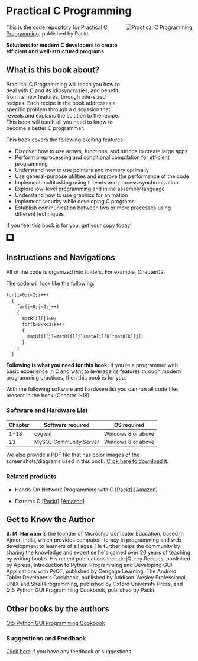 # Practical C Programming

<a href="https://www.packtpub.com/in/programming/c-programming-cookbook?utm_source=github&utm_medium=repository&utm_campaign=9781838641108 "><img src="https://packt-type-cloud.s3.amazonaws.com/uploads/sites/3624/2020/02/cover.png" alt="Practical C Programming" height="256px" align="right"></a>

This is the code repository for [Practical C Programming](https://www.packtpub.com/in/programming/c-programming-cookbook?utm_source=github&utm_medium=repository&utm_campaign=9781838641108), published by Packt.

**Solutions for modern C developers to create efficient and well-structured programs**

## What is this book about?
Practical C Programming will teach you how to deal with C and its idiosyncrasies, and benefit from its new features, through bite-sized recipes. Each recipe in the book addresses a specific problem through a discussion that reveals and explains the solution to the recipe. This book will teach all you need to know to become a better C programmer.

This book covers the following exciting features:
* Discover how to use arrays, functions, and strings to create large apps
* Perform preprocessing and conditional compilation for efficient programming
* Understand how to use pointers and memory optimally
* Use general-purpose utilities and improve the performance of the code
* Implement multitasking using threads and process synchronization
* Explore low-level programming and inline assembly language
* Understand how to use graphics for animation
* Implement security while developing C programs
* Establish communication between two or more processes using different techniques

If you feel this book is for you, get your [copy](https://www.amazon.com/dp/1789617456) today!

<a href="https://www.packtpub.com/?utm_source=github&utm_medium=banner&utm_campaign=GitHubBanner"><img src="https://raw.githubusercontent.com/PacktPublishing/GitHub/master/GitHub.png" 
alt="https://www.packtpub.com/" border="5" /></a>

## Instructions and Navigations
All of the code is organized into folders. For example, Chapter02.

The code will look like the following:
```
for(i=0;i<2;i++)
  {
    for(j=0;j<4;j++)
    {
      matR[i][j]=0;
      for(k=0;k<3;k++)
      {
        matR[i][j]=matR[i][j]+matA[i][k]*matB[k][j];
      }
    }
  }
```

**Following is what you need for this book:**
If you’re a programmer with basic experience in C and want to leverage its features through modern programming practices, then this book is for you.

With the following software and hardware list you can run all code files present in the book (Chapter 1-18).
### Software and Hardware List
| Chapter | Software required | OS required |
| -------- | ------------------------------------ | ----------------------------------- |
| 1-18 | cygwin | Windows 8 or above |
| 13 | MySQL Community Server | Windows 8 or above |

We also provide a PDF file that has color images of the screenshots/diagrams used in this book. [Click here to download it](https://static.packt-cdn.com/downloads/9781838641108_ColorImages.pdf).

### Related products
* Hands-On Network Programming with C [[Packt]](https://www.packtpub.com/networking-and-servers/hands-network-programming-c?utm_source=github&utm_medium=repository&utm_campaign=9781789349863) [[Amazon]](https://www.amazon.com/dp/1789349869)

* Extreme C [[Packt]](https://www.packtpub.com/programming/extreme-c?utm_source=github&utm_medium=repository&utm_campaign=9781789343625) [[Amazon]](https://www.amazon.com/dp/1789343623/)

## Get to Know the Author
**B. M. Harwani**
is the founder of Microchip Computer Education, based in Ajmer, India, which provides computer literacy in programming and web development to learners of all ages. He further helps the community by sharing the knowledge and expertise he's gained over 20 years of teaching by writing books. His recent publications include jQuery Recipes, published by Apress, Introduction to Python Programming and Developing GUI Applications with PyQT, published by Cengage Learning, The Android Tablet Developer's Cookbook, published by Addison-Wesley Professional, UNIX and Shell Programming, published by Oxford University Press, and Qt5 Python GUI Programming Cookbook, published by Packt.

## Other books by the authors
[Qt5 Python GUI Programming Cookbook](https://www.packtpub.com/application-development/qt5-python-gui-programming-cookbook?utm_source=github&utm_medium=repository&utm_campaign=9781788831000)

### Suggestions and Feedback
[Click here](https://docs.google.com/forms/d/e/1FAIpQLSdy7dATC6QmEL81FIUuymZ0Wy9vH1jHkvpY57OiMeKGqib_Ow/viewform) if you have any feedback or suggestions.


